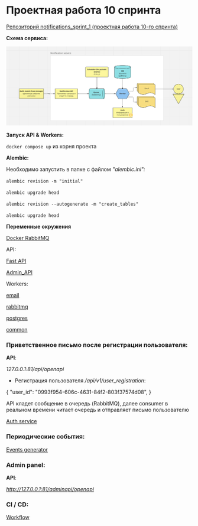 # Проектная работа 10 спринта

[Репозиторий notifications_sprint_1 (проектная работа 10-го спринта)](https://github.com/NataliaLaktyushkina/notifications_sprint_1)

**Схема сервиса:**

![scheme](/scheme/Notification_scheme.png)


**Запуск API & Workers:**

`docker compose up` из корня проекта

**Alembic:**

Необходимо запустить в папке с файлом *"alembic.ini":*

`alembic revision -m "initial"`

`alembic upgrade head`

`alembic revision --autogenerate -m "create_tables"`

`alembic upgrade head`

**Переменные окружения**

[Docker RabbitMQ](/.env.example)

API:

[Fast API](/fast_api/src/core/.env.example)

[Admin_API](admin_api/src/core/.env.example)

Workers:

[email](/workers/src/settings/email/.env.example)

[rabbitmq](/workers/src/settings/rabbitmq/.env.example)

[postgres](/workers/src/settings/postgres/.env.example)

[common](/workers/src/settings/common/.env.example)

### Приветственное письмо после регистрации пользователя:

**API**:

*127.0.0.1:81/api/openapi*


- Регистрация пользователя */api/v1/user_registration*:

{
   "user_id": "0993f954-606c-4631-84f2-803f37574d08",
}

API кладет сообщение в очередь (RabbitMQ),
далее consumer в реальном времени читает очередь и отправляет письмо пользователю

[Auth service](https://github.com/NataliaLaktyushkina/Auth_sprint_2)

### Периодические события:
[Events generator](workers/src/events_generator/generator.py)


### Admin panel:
**API**:

*http://127.0.0.1:81/adminapi/openapi*

### CI / CD:
[Workflow](.github/workflows/python.yml)
